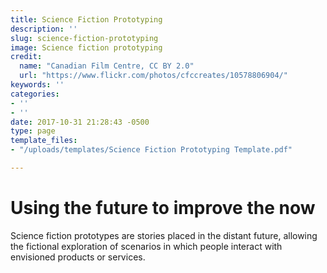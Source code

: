 ```yaml
---
title: Science Fiction Prototyping
description: ''
slug: science-fiction-prototyping
image: Science fiction prototyping
credit:
  name: "Canadian Film Centre, CC BY 2.0"
  url: "https://www.flickr.com/photos/cfccreates/10578806904/"
keywords: ''
categories:
- ''
- ''
date: 2017-10-31 21:28:43 -0500
type: page
template_files:
- "/uploads/templates/Science Fiction Prototyping Template.pdf"

---
```

# Using the future to improve the now

Science fiction prototypes are stories placed in the distant future, allowing the fictional exploration of scenarios in which people interact with envisioned products or services.
